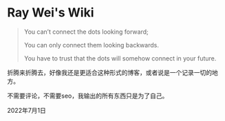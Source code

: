 # Ray Wei's Wiki

> You can’t connect the dots looking forward;
>  
> You can only connect them  looking backwards. 
> 
> You have to trust that the dots will somehow connect  in your future.

折腾来折腾去，好像我还是更适合这种形式的博客，或者说是一个记录一切的地方。

不需要评论，不需要seo，我输出的所有东西只是为了自己。

2022年7月1日
